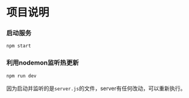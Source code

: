# 项目说明
### 启动服务
```js
npm start
```

### 利用nodemon监听热更新
```js
npm run dev
```
因为启动并监听的是`server.js`的文件，server有任何改动，可以重新执行。
